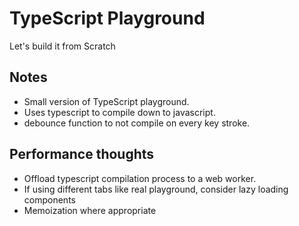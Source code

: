 # TypeScript Playground

Let's build it from Scratch

## Notes

- Small version of TypeScript playground.
- Uses typescript to compile down to javascript.
- debounce function to not compile on every key stroke.

## Performance thoughts

- Offload typescript compilation process to a web worker.
- If using different tabs like real playground, consider lazy loading components
- Memoization where appropriate
